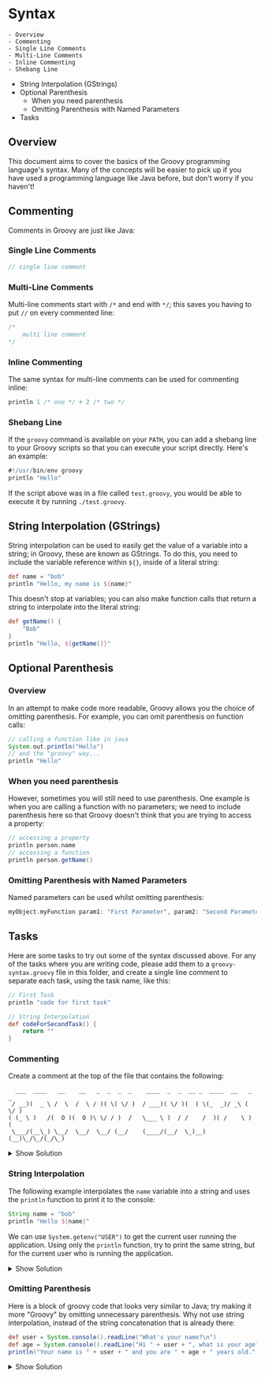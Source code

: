 # Syntax
<!--TOC_START-->
	- Overview
	- Commenting
	- Single Line Comments
	- Multi-Line Comments
	- Inline Commenting
	- Shebang Line
- String Interpolation (GStrings)
- Optional Parenthesis
	- When you need parenthesis
	- Omitting Parenthesis with Named Parameters
- Tasks

<!--TOC_END-->
## Overview
This document aims to cover the basics of the Groovy programming language's syntax.
Many of the concepts will be easier to pick up if you have used a programming language like Java before, but don't worry if you haven't!

## Commenting
Comments in Groovy are just like Java:
### Single Line Comments
```groovy
// single line comment
```
### Multi-Line Comments
Multi-line comments start with `/*` and end with `*/`; this saves you having to put `//` on every commented line:
```groovy
/* 
    multi line comment
*/
```
### Inline Commenting
The same syntax for multi-line comments can be used for commenting inline:
```groovy
println 1 /* one */ + 2 /* two */
```
### Shebang Line
If the `groovy` command is available on your `PATH`, you can add a shebang line to your Groovy scripts so that you can execute your script directly. Here's an example:
```groovy
#!/usr/bin/env groovy
println "Hello"
```
If the script above was in a file called `test.groovy`, you would be able to execute it by running `./test.groovy`.
## String Interpolation (GStrings)
String interpolation can be used to easily get the value of a variable into a string; in Groovy, these are known as GStrings.
To do this, you need to include the variable reference within `${}`, inside of a literal string:
```groovy
def name = "bob"
println "Hello, my name is ${name}"
```
This doesn't stop at variables; you can also make function calls that return a string to interpolate into the literal string:
```groovy
def getName() {
    "Bob"
}
println "Hello, ${getName()}"
```
## Optional Parenthesis
### Overview
In an attempt to make code more readable, Groovy allows you the choice of omitting parenthesis.
For example, you can omit parenthesis on function calls:
```groovy
// calling a function like in java
System.out.println("Hello")
// and the "groovy" way...
println "Hello"
```
### When you need parenthesis
However, sometimes you will still need to use parenthesis. One example is when you are calling a function with no parameters;
we need to include parenthesis here so that Groovy doesn't think that you are trying to access a property:
```groovy
// accessing a property
println person.name
// accessing a function
println person.getName()
```
### Omitting Parenthesis with Named Parameters
Named parameters can be used whilst omitting parenthesis:
```groovy
myObject.myFunction param1: "First Parameter", param2: "Second Parameter"
```
## Tasks
Here are some tasks to try out some of the syntax discussed above.
For any of the tasks where you are writing code, please add them to a `groovy-syntax.groovy` file in this folder, and create a single line comment to separate each task, using the task name, like this:
```groovy
// First Task
println "code for first task"

// String Interpolation
def codeForSecondTask() {
    return ""
}
```
### Commenting
Create a comment at the top of the file that contains the following:
```text
  ___  ____   __    __   _  _  _  _    ____  _  _  __ _  ____  __   _  _
 / __)(  _ \ /  \  /  \ / )( \( \/ )  / ___)( \/ )(  ( \(_  _)/ _\ ( \/ )
( (_ \ )   /(  O )(  O )\ \/ / )  /   \___ \ )  / /    /  )( /    \ )  (
 \___/(__\_) \__/  \__/  \__/ (__/    (____/(__/  \_)__) (__)\_/\_/(_/\_)
 ```
<details>
<summary>Show Solution</summary>
The easiest way to implement this is by using a multi-line comment:

```groovy
/*
  ___  ____   __    __   _  _  _  _    ____  _  _  __ _  ____  __   _  _
 / __)(  _ \ /  \  /  \ / )( \( \/ )  / ___)( \/ )(  ( \(_  _)/ _\ ( \/ )
( (_ \ )   /(  O )(  O )\ \/ / )  /   \___ \ )  / /    /  )( /    \ )  (
 \___/(__\_) \__/  \__/  \__/ (__/    (____/(__/  \_)__) (__)\_/\_/(_/\_)
 */
```

</details>

### String Interpolation
The following example interpolates the `name` variable into a string and uses the `println` function to print it to the console:
```groovy
String name = "bob"
println "Hello ${name}"
```
We can use `System.getenv("USER")` to get the current user running the application.
Using only the `println` function, try to print the same string, but for the current user who is running the application.
<details>
<summary>Show Solution</summary>

Function calls can be interpolated into strings, just like variables:

```groovy
println "Hello, ${System.getenv("USER")}"
```

</details>

### Omitting Parenthesis
Here is a block of groovy code that looks very similar to Java; try making it more "Groovy" by omitting unnecessary parenthesis.
Why not use string interpolation, instead of the string concatenation that is already there:
```groovy
def user = System.console().readLine("What's your name?\n")
def age = System.console().readLine("Hi " + user + ", what is your age?\n")
println("Your name is " + user + " and you are " + age + " years old.")
```

<details>
<summary>Show Solution</summary>

We can remove the parenthesis for the function calls and interpolate the `user` and `age` variables, like this:

```groovy
def user = System.console().readLine "What's your name?\n"
def age = System.console().readLine "Hi ${user}, what is your age?\n"
println "Your name is ${user} and you are ${age} years old."
```

</details>
